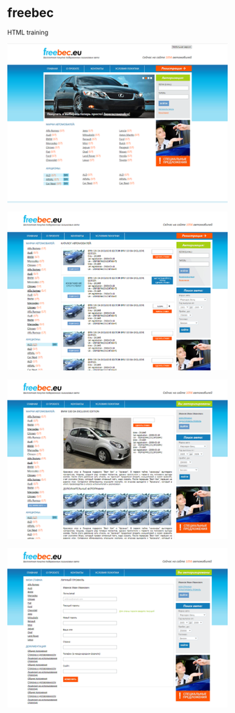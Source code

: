 # freebec
HTML training
<br><br>
<img alt="index.html" src="img/1.png"><br><br>
<img alt="autocatalog.html" src="img/2.png"><br><br>
<img alt="autocatalog_auto.html" src="img/3.png"><br><br>
<img alt="my_profile.html" src="img/4.png">
